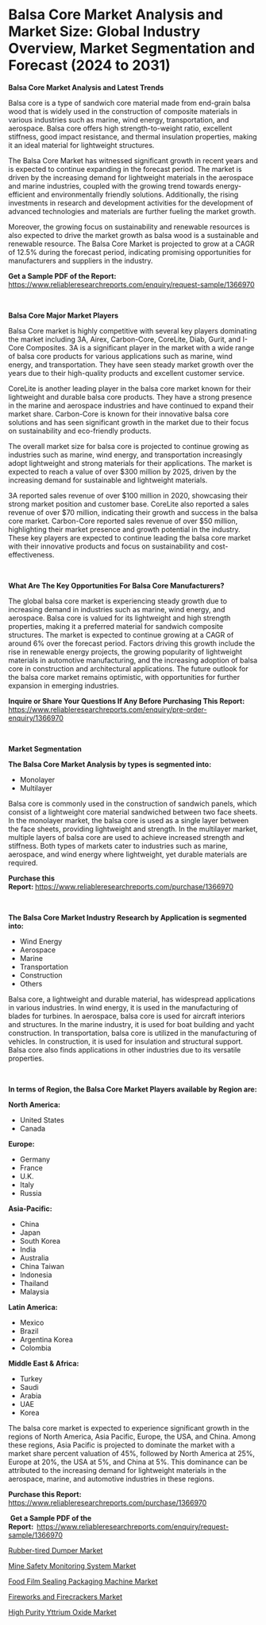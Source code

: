 <p><h1>Balsa Core Market Analysis and Market Size: Global Industry Overview, Market Segmentation and Forecast (2024 to 2031)</h1></p><p><strong>Balsa Core Market Analysis and Latest Trends</strong></p>
<p><p>Balsa core is a type of sandwich core material made from end-grain balsa wood that is widely used in the construction of composite materials in various industries such as marine, wind energy, transportation, and aerospace. Balsa core offers high strength-to-weight ratio, excellent stiffness, good impact resistance, and thermal insulation properties, making it an ideal material for lightweight structures.</p><p>The Balsa Core Market has witnessed significant growth in recent years and is expected to continue expanding in the forecast period. The market is driven by the increasing demand for lightweight materials in the aerospace and marine industries, coupled with the growing trend towards energy-efficient and environmentally friendly solutions. Additionally, the rising investments in research and development activities for the development of advanced technologies and materials are further fueling the market growth.</p><p>Moreover, the growing focus on sustainability and renewable resources is also expected to drive the market growth as balsa wood is a sustainable and renewable resource. The Balsa Core Market is projected to grow at a CAGR of 12.5% during the forecast period, indicating promising opportunities for manufacturers and suppliers in the industry.</p></p>
<p><strong>Get a Sample PDF of the Report:&nbsp;</strong> <a href="https://www.reliableresearchreports.com/enquiry/request-sample/1366970">https://www.reliableresearchreports.com/enquiry/request-sample/1366970</a></p>
<p>&nbsp;</p>
<p><strong>Balsa Core Major Market Players</strong></p>
<p><p>Balsa Core market is highly competitive with several key players dominating the market including 3A, Airex, Carbon-Core, CoreLite, Diab, Gurit, and I-Core Composites. 3A is a significant player in the market with a wide range of balsa core products for various applications such as marine, wind energy, and transportation. They have seen steady market growth over the years due to their high-quality products and excellent customer service.</p><p>CoreLite is another leading player in the balsa core market known for their lightweight and durable balsa core products. They have a strong presence in the marine and aerospace industries and have continued to expand their market share. Carbon-Core is known for their innovative balsa core solutions and has seen significant growth in the market due to their focus on sustainability and eco-friendly products.</p><p>The overall market size for balsa core is projected to continue growing as industries such as marine, wind energy, and transportation increasingly adopt lightweight and strong materials for their applications. The market is expected to reach a value of over $300 million by 2025, driven by the increasing demand for sustainable and lightweight materials.</p><p>3A reported sales revenue of over $100 million in 2020, showcasing their strong market position and customer base. CoreLite also reported a sales revenue of over $70 million, indicating their growth and success in the balsa core market. Carbon-Core reported sales revenue of over $50 million, highlighting their market presence and growth potential in the industry. These key players are expected to continue leading the balsa core market with their innovative products and focus on sustainability and cost-effectiveness.</p></p>
<p>&nbsp;</p>
<p><strong>What Are The Key Opportunities For Balsa Core Manufacturers?</strong></p>
<p><p>The global balsa core market is experiencing steady growth due to increasing demand in industries such as marine, wind energy, and aerospace. Balsa core is valued for its lightweight and high strength properties, making it a preferred material for sandwich composite structures. The market is expected to continue growing at a CAGR of around 6% over the forecast period. Factors driving this growth include the rise in renewable energy projects, the growing popularity of lightweight materials in automotive manufacturing, and the increasing adoption of balsa core in construction and architectural applications. The future outlook for the balsa core market remains optimistic, with opportunities for further expansion in emerging industries.</p></p>
<p><strong>Inquire or Share Your Questions If Any Before Purchasing This Report:</strong> <a href="https://www.reliableresearchreports.com/enquiry/pre-order-enquiry/1366970">https://www.reliableresearchreports.com/enquiry/pre-order-enquiry/1366970</a></p>
<p>&nbsp;</p>
<p><strong>Market Segmentation</strong></p>
<p><strong>The Balsa Core Market Analysis by types is segmented into:</strong></p>
<p><ul><li>Monolayer</li><li>Multilayer</li></ul></p>
<p><p>Balsa core is commonly used in the construction of sandwich panels, which consist of a lightweight core material sandwiched between two face sheets. In the monolayer market, the balsa core is used as a single layer between the face sheets, providing lightweight and strength. In the multilayer market, multiple layers of balsa core are used to achieve increased strength and stiffness. Both types of markets cater to industries such as marine, aerospace, and wind energy where lightweight, yet durable materials are required.</p></p>
<p><strong>Purchase this Report:&nbsp;</strong><a href="https://www.reliableresearchreports.com/purchase/1366970">https://www.reliableresearchreports.com/purchase/1366970</a></p>
<p>&nbsp;</p>
<p><strong>The Balsa Core Market Industry Research by Application is segmented into:</strong></p>
<p><ul><li>Wind Energy</li><li>Aerospace</li><li>Marine</li><li>Transportation</li><li>Construction</li><li>Others</li></ul></p>
<p><p>Balsa core, a lightweight and durable material, has widespread applications in various industries. In wind energy, it is used in the manufacturing of blades for turbines. In aerospace, balsa core is used for aircraft interiors and structures. In the marine industry, it is used for boat building and yacht construction. In transportation, balsa core is utilized in the manufacturing of vehicles. In construction, it is used for insulation and structural support. Balsa core also finds applications in other industries due to its versatile properties.</p></p>
<p>&nbsp;</p>
<p><strong>In terms of Region, the Balsa Core Market Players available by Region are:</strong></p>
<p>
    <p> <strong> North America: </strong>
        <ul>
            <li>United States</li>
            <li>Canada</li>
        </ul>
        </p> 
    <p> <strong> Europe: </strong>
        <ul>
            <li>Germany</li>
            <li>France</li>
            <li>U.K.</li>
            <li>Italy</li>
            <li>Russia</li>
        </ul>
        </p> 
    <p> <strong> Asia-Pacific: </strong>
        <ul>
            <li>China</li>
            <li>Japan</li>
            <li>South Korea</li>
            <li>India</li>
            <li>Australia</li>
            <li>China Taiwan</li>
            <li>Indonesia</li>
            <li>Thailand</li>
            <li>Malaysia</li>
        </ul>
        </p> 
    <p> <strong> Latin America: </strong>
        <ul>
            <li>Mexico</li>
            <li>Brazil</li>
            <li>Argentina Korea</li>
            <li>Colombia</li>
        </ul>
        </p> 
    <p> <strong> Middle East & Africa: </strong>
        <ul>
            <li>Turkey</li>
            <li>Saudi</li>
            <li>Arabia</li>
            <li>UAE</li>
            <li>Korea</li>
        </ul>
    </p>
    </p>
<p><p>The balsa core market is expected to experience significant growth in the regions of North America, Asia Pacific, Europe, the USA, and China. Among these regions, Asia Pacific is projected to dominate the market with a market share percent valuation of 45%, followed by North America at 25%, Europe at 20%, the USA at 5%, and China at 5%. This dominance can be attributed to the increasing demand for lightweight materials in the aerospace, marine, and automotive industries in these regions.</p></p>
<p><strong>Purchase this Report: </strong><a href="https://www.reliableresearchreports.com/purchase/1366970">https://www.reliableresearchreports.com/purchase/1366970</a></p>
<p>&nbsp;<strong>Get a Sample PDF of the Report:&nbsp;&nbsp;</strong><a href="https://www.reliableresearchreports.com/enquiry/request-sample/1366970">https://www.reliableresearchreports.com/enquiry/request-sample/1366970</a></p>
<p><strong></strong></p>
<p><p><a href="https://medium.com/@avacampbell767/rubber-tired-dumper-market-exploring-market-share-market-trends-and-future-growth-3e3f8f1aecc0">Rubber-tired Dumper Market</a></p><p><a href="https://medium.com/@akshatreportprime/analyzing-mine-safety-monitoring-system-market-global-industry-perspective-and-forecast-2024-to-3519b7dd9567">Mine Safety Monitoring System Market</a></p><p><a href="https://medium.com/@akshatreportprime/food-film-sealing-packaging-machine-market-analysis-and-sze-forecasted-for-period-from-2024-to-2031-69e9b8079cf3">Food Film Sealing Packaging Machine Market</a></p><p><a href="https://github.com/beatblasta/Market-Research-Report-List-1/blob/main/fireworks-and-firecrackers-market.md">Fireworks and Firecrackers Market</a></p><p><a href="https://github.com/angelajermaine/Market-Research-Report-List-1/blob/main/high-purity-yttrium-oxide-market.md">High Purity Yttrium Oxide Market</a></p></p>